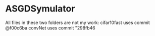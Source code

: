 # ASGDSymulator
All files in these two folders are not my work:
cifar10fast uses commit @f00c6ba
convNet uses commit "298fb46